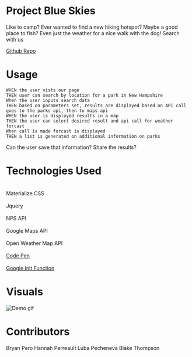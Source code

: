 # Project Blue Skies

Like to camp?
Ever wanted to find a new hiking hotspot?
Maybe a good place to fish?
Even just the weather for a nice walk with the dog!
Search with us

[Github Repo](https://fleshborne.github.io/Project1/)

# Usage

```
WHEN the user vists our page
THEN user can search by location for a park in New Hampshire
When the user inputs search data
THEN based on parameters set, results are displayed based on API call goes to the parks api, then to maps api
WHEN the user is displayed results in a map
THEN the user can select desired result and api call for weather forcast
When call is made forcast is displayed
THEN a list is generated on additional information on parks
```

Can the user save that information?
Share the results?

# Technologies Used

<br>Materialize CSS<br>
<br>Jquery<br>
<br>NPS API<br>
<br>Google Maps API<br>
<br>Open Weather Map API<br>
<br>[Code Pen](https://jsfiddle.net/sceendy/nea4z7ff/)<br>
<br>[Google Init Function](https://developers.google.com/maps/documentation/javascript/tutorial)<br>

# Visuals

![Demo gif](Assets\Images\2020-05-14_20-20-19.gif)

# Contributors

Bryan Pero
Hannah Perreault
Luba Pecheneva
Blake Thompson
